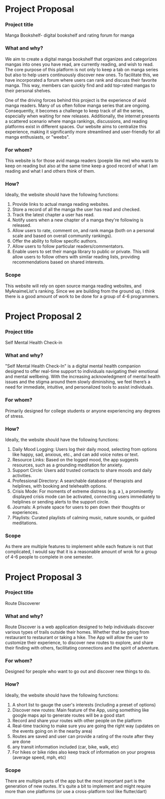 # Project Proposal

### Project title
Manga Bookshelf- digital bookshelf and rating forum for manga 

### What and why?
We aim to create a digital manga bookshelf that organizes and categorizes mangas into ones you have read, are currently reading, and wish to read. The core purpose of this platform is not only to keep a tab on manga series but also to help users continuously discover new ones. To facilitate this, we have incorporated a forum where users can rank and discuss their favorite manga. This way, members can quickly find and add top-rated mangas to their personal shelves.

One of the driving forces behind this project is the experience of avid manga readers. Many of us often follow manga series that are ongoing. Consequently, it becomes a challenge to keep track of all the series, especially when waiting for new releases. Additionally, the internet presents a scattered scenario where manga rankings, discussions, and reading platforms exist in different spaces. Our website aims to centralize this experience, making it significantly more streamlined and user-friendly for all manga enthusiasts, or "weebs".

### For whom?

This website is for those avid manga readers (poeple like me) who wants to keep on reading but also at the same time keep a good record of what I am reading and what I and others think of them. 

### How?
Ideally, the website should have the following functions:
1. Provide links to actual manga reading websites.
2. Store a record of all the manga the user has read and checked.
3. Track the latest chapter a user has read.
4. Notify users when a new chapter of a manga they're following is released.
5. Allow users to rate, comment on, and rank manga (both on a personal scale and based on overall community rankings).
6. Offer the ability to follow specific authors.
7. Allow users to follow particular readers/commentators.
8. Enable users to set their manga library to public or private. This will allow users to follow others with similar reading lists, providing recommendations based on shared interests.


### Scope
This website will rely on open source manga reading websites, and MyAnaimeList's ranking. Since we are building from the ground up, I think there is a good amount of work to be done for a group of 4-6 programmers. 

# Project Proposal 2

### Project title
Self Mental Health Check-in

### What and why?
"Self Mental Health Check-In" is a digital mental health companion designed to offer real-time support to individuals navigating their emotional and mental wellbeing. With the increasing acknowledgment of mental health issues and the stigma around them slowly diminishing, we feel there’s a need for immediate, intuitive, and personalized tools to assist individuals.


### For whom?

Primarily designed for college students or anyone experiencing any degrees of stress.

### How?
Ideally, the website should have the following functions:
1. Daily Mood Logging: Users log their daily mood, selecting from options like happy, sad, anxious, etc., and can add voice notes or text.
2. Resource Links: Based on the logged mood, the app suggests resources, such as a grounding meditation for anxiety.
3. Support Circle:  Users add trusted contacts to share moods and daily activities.
4. Professional Directory: A searchable database of therapists and helplines, with booking and telehealth options.
5. Crisis Mode: For moments of extreme distress (e.g. a ), a prominently displayed crisis mode can be activated, connecting users immediately to helplines or sending alerts to the support circle.
6. Journals: A private space for users to pen down their thoughts or experiences.
7. Playlists: Curated playlists of calming music, nature sounds, or guided meditations.


### Scope
As there are multiple features to implement while each feature is not that complicated, I would say that it is a reasonable amount of wrok for a group of 4-6 people to complete in one semester.

# Project Proposal 3

### Project title
Route Discoverer

### What and why?
Route Discover is a web application designed to help individuals discover various types of trails outside their homes. Whether that be going from restaurant to restaurant or taking a hike. The App will allow the user to customize their experience, to discover new routes to explore, and share their finding with others, facilitating connections and the spirit of adventure. 


### For whom?

Designed for people who want to go out and discover new things to do. 

### How?
Ideally, the website should have the following functions:
1. A short list to gauge the user's interests (including a preset of options) 
2. Discover new routes: Main feature of the App, using something like google maps api to generate routes will be a good start
3. Record and share your routes with other people on the platform 
4. Real-time tracking to make sure you are going the right way (updates on the events going on in the nearby area) 
5. Routes are saved and user can provide a rating of the route after they are done 
6. any transit information included (car, bike, walk, etc)
7. For hikes or bike rides also keep track of information on your progress (average speed, mph, etc)


### Scope
There are multiple parts of the app but the most important part is the generation of new routes. It's quite a bit to implement and might require more than one platforms (or use a cross-platform tool like flutter/dart)
